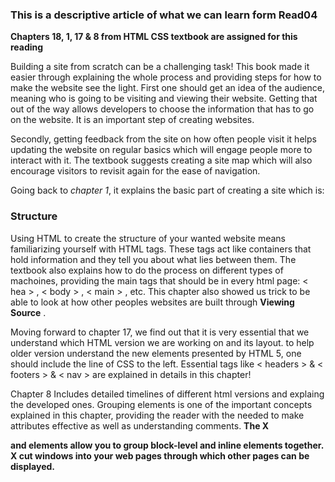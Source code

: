 ### This is a descriptive article of what we can learn form Read04

**Chapters 18, 1, 17 & 8 from HTML CSS textbook are assigned for this reading**

Building a site from scratch can be a challenging task! This book made it easier through explaining the whole process and providing steps for how to make the website see the light. First one should get an idea of the audience, meaning who is going to be visiting and viewing their website. Getting that out of the way allows developers to choose the information that has to go on the website. It is an important step of creating websites.

Secondly, getting feedback from the site on how often people visit it helps updating the website on regular basics which will engage people more to interact with it. The textbook suggests creating a site map which will also encourage visitors to revisit again for the ease of navigation.

Going back to *chapter 1*, it explains the basic part of creating a site which is: 
### Structure
Using HTML to create the structure of your wanted website means familiarizing yourself with HTML tags. These tags act like containers that hold information and they tell you about what lies between them. The textbook also explains how to do the process on different types of machoines, providing the main tags that should be in every html page: < hea > , < body > , < main > , etc. This chapter also showed us trick to be able to look at how other peoples websites are built through **Viewing Source** .

Moving forward to chapter 17, we find out that it is very essential that we understand which HTML version we are working on and its layout. to help older version understand the new elements presented by HTML 5, one should include the line of CSS to the left. Essential tags like < headers > & < footers > & < nav > are explained in details in this chapter!

Chapter 8 Includes detailed timelines of different html versions and explaing the developed ones. Grouping elements is one of the important concepts explained in this chapter, providing the reader with the needed to make attributes effective as well as understanding comments.
**The X <div> and <span> elements allow you to group block-level and inline elements together.**
**<iframes> X cut windows into your web pages through which other pages can be displayed.**